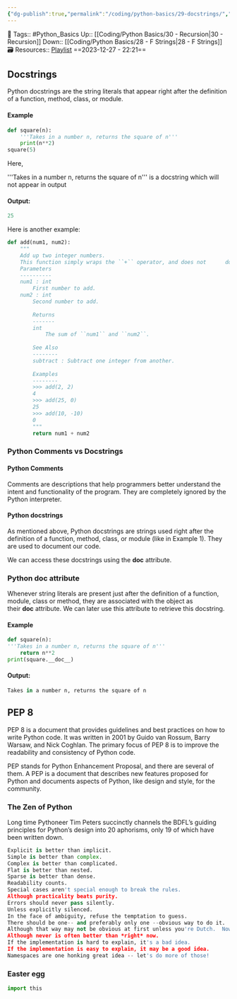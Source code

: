 ```yaml
---
{"dg-publish":true,"permalink":"/coding/python-basics/29-docstrings/","dgPassFrontmatter":true,"noteIcon":"3","created":"2023-12-27T22:21:33.715+05:30","updated":"2023-12-28T15:04:30.396+05:30"}
---
```


🧶 Tags:: #Python_Basics 
Up:: [[Coding/Python Basics/30 - Recursion\|30 - Recursion]]
Down:: [[Coding/Python Basics/28 - F Strings\|28 - F Strings]]
🗃 Resources:: [Playlist](https://www.youtube.com/playlist?list=PLu0W_9lII9agwh1XjRt242xIpHhPT2llg)
==2023-12-27 - 22:21==

## Docstrings
Python docstrings are the string literals that appear right after the definition of a function, method, class, or module.

#### Example
```python
def square(n):
	'''Takes in a number n, returns the square of n'''
	print(n**2)
square(5)
```

Here,

'''Takes in a number n, returns the square of n''' is a docstring which will not appear in output

#### Output:
```python
25
```

Here is another example:
```python
def add(num1, num2):
	"""
	Add up two integer numbers.
	This function simply wraps the ``+`` operator, and does not      do anything interesting, except for illustrating what      the docstring of a very simple function looks like.
	Parameters
	----------
	num1 : int
		First number to add.
	num2 : int
		Second number to add.
		
		Returns
		-------
		int
			The sum of ``num1`` and ``num2``.
			
		See Also
		--------
		subtract : Subtract one integer from another.
		
		Examples
		--------
		>>> add(2, 2)
		4
		>>> add(25, 0)
		25
		>>> add(10, -10)
		0
		"""
		return num1 + num2
```

### Python Comments vs Docstrings

#### Python Comments
Comments are descriptions that help programmers better understand the intent and functionality of the program. They are completely ignored by the Python interpreter.

#### Python docstrings
As mentioned above, Python docstrings are strings used right after the definition of a function, method, class, or module (like in Example 1). They are used to document our code.

We can access these docstrings using the **doc** attribute.

### Python **doc** attribute
Whenever string literals are present just after the definition of a function, module, class or method, they are associated with the object as their **doc** attribute. We can later use this attribute to retrieve this docstring.

#### Example
```python
def square(n):
'''Takes in a number n, returns the square of n'''
	return n**2
print(square.__doc__)
```

#### Output:
```python
Takes in a number n, returns the square of n
```

## PEP 8
PEP 8 is a document that provides guidelines and best practices on how to write Python code. It was written in 2001 by Guido van Rossum, Barry Warsaw, and Nick Coghlan. The primary focus of PEP 8 is to improve the readability and consistency of Python code.

PEP stands for Python Enhancement Proposal, and there are several of them. A PEP is a document that describes new features proposed for Python and documents aspects of Python, like design and style, for the community.

### The Zen of Python
Long time Pythoneer Tim Peters succinctly channels the BDFL’s guiding principles for Python’s design into 20 aphorisms, only 19 of which have been written down.

```python
Explicit is better than implicit.
Simple is better than complex.
Complex is better than complicated.
Flat is better than nested.
Sparse is better than dense.
Readability counts.
Special cases aren't special enough to break the rules.
Although practicality beats purity.
Errors should never pass silently.
Unless explicitly silenced.
In the face of ambiguity, refuse the temptation to guess.
There should be one-- and preferably only one --obvious way to do it.
Although that way may not be obvious at first unless you're Dutch.  Now is better than never.
Although never is often better than *right* now.
If the implementation is hard to explain, it's a bad idea.
If the implementation is easy to explain, it may be a good idea.
Namespaces are one honking great idea -- let's do more of those!
```

### Easter egg
```python
import this
```